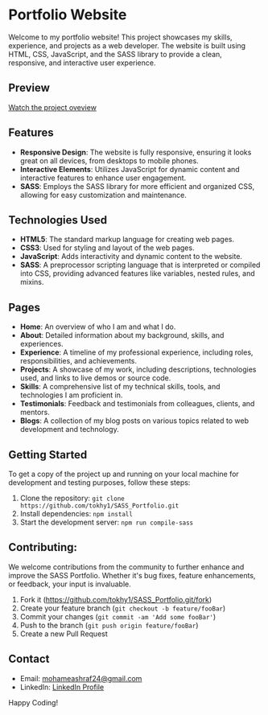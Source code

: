 # Portfolio Website

Welcome to my portfolio website! This project showcases my skills, experience, and projects as a web developer. The website is built using HTML, CSS, JavaScript, and the SASS library to provide a clean, responsive, and interactive user experience.

## Preview
[Watch the project oveview](https://github.com/tokhy1/SASS_Portfolio/assets/140895791/4b50ec3c-3c66-4425-8513-7fe571c503ea)


## Features

- **Responsive Design**: The website is fully responsive, ensuring it looks great on all devices, from desktops to mobile phones.
- **Interactive Elements**: Utilizes JavaScript for dynamic content and interactive features to enhance user engagement.
- **SASS**: Employs the SASS library for more efficient and organized CSS, allowing for easy customization and maintenance.

## Technologies Used

- **HTML5**: The standard markup language for creating web pages.
- **CSS3**: Used for styling and layout of the web pages.
- **JavaScript**: Adds interactivity and dynamic content to the website.
- **SASS**: A preprocessor scripting language that is interpreted or compiled into CSS, providing advanced features like variables, nested rules, and mixins.

## Pages

- **Home**: An overview of who I am and what I do.
- **About**: Detailed information about my background, skills, and experiences.
- **Experience**: A timeline of my professional experience, including roles, responsibilities, and achievements.
- **Projects**: A showcase of my work, including descriptions, technologies used, and links to live demos or source code.
- **Skills**: A comprehensive list of my technical skills, tools, and technologies I am proficient in.
- **Testimonials**: Feedback and testimonials from colleagues, clients, and mentors.
- **Blogs**: A collection of my blog posts on various topics related to web development and technology.


## Getting Started

To get a copy of the project up and running on your local machine for development and testing purposes, follow these steps:

1. Clone the repository: `git clone https://github.com/tokhy1/SASS_Portfolio.git`
2. Install dependencies: `npm install`
3. Start the development server: `npm run compile-sass`


## Contributing:

We welcome contributions from the community to further enhance and improve the SASS Portfolio. Whether it's bug fixes, feature enhancements, or feedback, your input is invaluable.
1. Fork it (<https://github.com/tokhy1/SASS_Portfolio.git/fork>)
2. Create your feature branch (`git checkout -b feature/fooBar`)
3. Commit your changes (`git commit -am 'Add some fooBar'`)
4. Push to the branch (`git push origin feature/fooBar`)
5. Create a new Pull Request
   

## Contact 
- Email: <mohameashraf24@gmail.com>
- LinkedIn: [LinkedIn Profile](https://www.linkedin.com/in/mohamed-ashraf-abd-elmoneam-409538246?lipi=urn%3Ali%3Apage%3Ad_flagship3_profile_view_base_contact_details%3BgLq%2BPh0QQX62Mwzt3ozQGQ%3D%3D)


Happy Coding!

